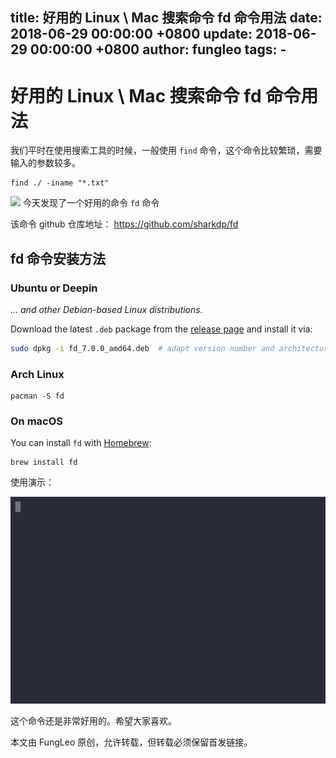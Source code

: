 title: 好用的 Linux \ Mac 搜索命令 fd 命令用法
date: 2018-06-29 00:00:00 +0800
update: 2018-06-29 00:00:00 +0800
author: fungleo
tags:
    -
---

# 好用的 Linux \ Mac 搜索命令 fd 命令用法

我们平时在使用搜索工具的时候，一般使用 `find` 命令，这个命令比较繁琐，需要输入的参数较多。

```shell
find ./ -iname "*.txt"
```

![](https://raw.githubusercontent.com/fengcms/articles/master/image/5f/bda8c5bc740f08cedfe427a06b898a.png)
今天发现了一个好用的命令 `fd` 命令

该命令 github 仓库地址： https://github.com/sharkdp/fd

## fd 命令安装方法

### Ubuntu or Deepin
*... and other Debian-based Linux distributions.*

Download the latest `.deb` package from the [release page](https://github.com/sharkdp/fd/releases) and install it via:
``` bash
sudo dpkg -i fd_7.0.0_amd64.deb  # adapt version number and architecture
```

### Arch Linux

```shell
pacman -S fd
```

### On macOS

You can install `fd` with [Homebrew](http://braumeister.org/formula/fd):
```
brew install fd
```

使用演示：

![fd 命令用法](https://github.com/sharkdp/fd/raw/master/doc/screencast.svg?sanitize=true)

这个命令还是非常好用的。希望大家喜欢。

本文由 FungLeo 原创，允许转载，但转载必须保留首发链接。

